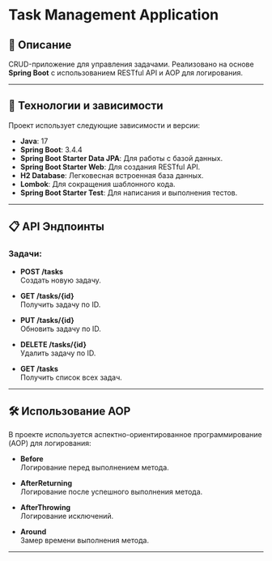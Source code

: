 # Task Management Application

## 📜 Описание
CRUD-приложение для управления задачами. Реализовано на основе **Spring Boot** с использованием RESTful API и AOP для логирования.

---

## 🚀 Технологии и зависимости
Проект использует следующие зависимости и версии:

- **Java**: 17
- **Spring Boot**: 3.4.4
- **Spring Boot Starter Data JPA**: Для работы с базой данных.
- **Spring Boot Starter Web**: Для создания RESTful API.
- **H2 Database**: Легковесная встроенная база данных.
- **Lombok**: Для сокращения шаблонного кода.
- **Spring Boot Starter Test**: Для написания и выполнения тестов.

---

## 📋 API Эндпоинты

### Задачи:
- **POST /tasks**  
  Создать новую задачу.

- **GET /tasks/{id}**  
  Получить задачу по ID.

- **PUT /tasks/{id}**  
  Обновить задачу по ID.

- **DELETE /tasks/{id}**  
  Удалить задачу по ID.

- **GET /tasks**  
  Получить список всех задач.

---

## 🛠 Использование AOP
В проекте используется аспектно-ориентированное программирование (AOP) для логирования:

- **Before**  
  Логирование перед выполнением метода.

- **AfterReturning**  
  Логирование после успешного выполнения метода.

- **AfterThrowing**  
  Логирование исключений.

- **Around**  
  Замер времени выполнения метода.

---

